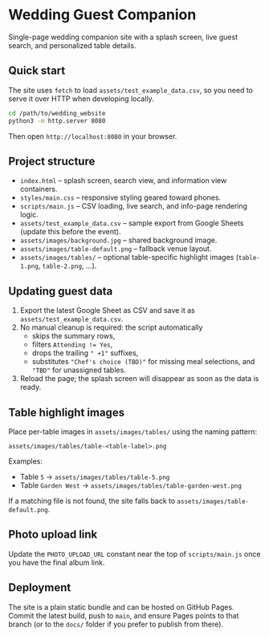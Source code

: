 # Wedding Guest Companion

Single-page wedding companion site with a splash screen, live guest search, and personalized table details.

## Quick start

The site uses `fetch` to load `assets/test_example_data.csv`, so you need to serve it over HTTP when developing locally.

```bash
cd /path/to/wedding_website
python3 -m http.server 8080
```

Then open `http://localhost:8080` in your browser.

## Project structure

- `index.html` – splash screen, search view, and information view containers.
- `styles/main.css` – responsive styling geared toward phones.
- `scripts/main.js` – CSV loading, live search, and info-page rendering logic.
- `assets/test_example_data.csv` – sample export from Google Sheets (update this before the event).
- `assets/images/background.jpg` – shared background image.
- `assets/images/table-default.png` – fallback venue layout.
- `assets/images/tables/` – optional table-specific highlight images (`table-1.png`, `table-2.png`, …).

## Updating guest data

1. Export the latest Google Sheet as CSV and save it as `assets/test_example_data.csv`.
2. No manual cleanup is required: the script automatically
   - skips the summary rows,
   - filters `Attending != Yes`,
   - drops the trailing `" +1"` suffixes,
   - substitutes `"Chef's choice (TBD)"` for missing meal selections, and `"TBD"` for unassigned tables.
3. Reload the page; the splash screen will disappear as soon as the data is ready.

## Table highlight images

Place per-table images in `assets/images/tables/` using the naming pattern:

```
assets/images/tables/table-<table-label>.png
```

Examples:

- Table `5` → `assets/images/tables/table-5.png`
- Table `Garden West` → `assets/images/tables/table-garden-west.png`

If a matching file is not found, the site falls back to `assets/images/table-default.png`.

## Photo upload link

Update the `PHOTO_UPLOAD_URL` constant near the top of `scripts/main.js` once you have the final album link.

## Deployment

The site is a plain static bundle and can be hosted on GitHub Pages. Commit the latest build, push to `main`, and ensure Pages points to that branch (or to the `docs/` folder if you prefer to publish from there).
